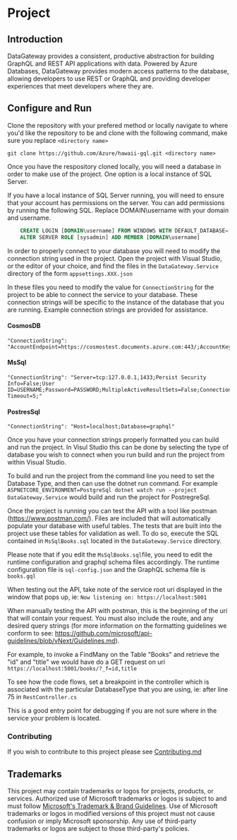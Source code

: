 # Project

## Introduction
DataGateway provides a consistent, productive abstraction for building GraphQL and REST API applications with data. Powered by Azure Databases, DataGateway provides modern access patterns to the database, allowing developers to use REST or GraphQL and providing developer experiences that meet developers where they are. 


## Configure and Run

Clone the repository with your prefered method or locally navigate to where you'd like the repository to be and clone with the following command, make sure you replace `<directory name>` 

```
git clone https://github.com/Azure/hawaii-gql.git <directory name>
```

Once you have the respository cloned locally, you will need a database in order to make use of the project. One option is a local instance of SQL Server.

If you have a local instance of SQL Server running, you will need to ensure that your account has permissions on the server. You can add permissions by running the following SQL. Replace DOMAIN\username with your domain and username.

```sql
    CREATE LOGIN [DOMAIN\username] FROM WINDOWS WITH DEFAULT_DATABASE=[master]
    ALTER SERVER ROLE [sysadmin] ADD MEMBER [DOMAIN\username]
```

In order to properly connect to your database you will need to modify the connection string used in the project. Open the project with Visual Studio, or the editor of your choice, and find the files in the `DataGateway.Service` directory of the form `appsettings.XXX.json`

In these files you need to modify the value for `ConnectionString` for the project to be able to connect the service to your database. These connection strings will be specific to the instance of the database that you are running. Example connection strings are provided for assistance.

#### CosmosDB
```
"ConnectionString": "AccountEndpoint=https://cosmostest.documents.azure.com:443/;AccountKey=REPLACEME"
```

#### MsSql
```
"ConnectionString": "Server=tcp:127.0.0.1,1433;Persist Security Info=False;User ID=USERNAME;Password=PASSWORD;MultipleActiveResultSets=False;Connection Timeout=5;"
```

#### PostresSql
```
"ConnectionString": "Host=localhost;Database=graphql"
```

Once you have your connection strings properly formatted you can build and run the project. In Visul Studio this can be done by selecting the type of database you wish to connect when you run build and run the project from within Visual Studio.

To build and run the project from the command line you need to set the Database Type, and then can use the dotnet run command. For example `ASPNETCORE_ENVIRONMENT=PostgreSql dotnet watch run --project DataGateway.Service` would build and run the project for PostregreSql.

Once the project is running you can test the API with a tool like postman (https://www.postman.com/). Files are included that will automatically populate your database with useful tables. The tests that are built into the project use these tables for validation as well. To do so, execute the SQL contained in `MsSqlBooks.sql` located in the `DataGateway.Service` directory.

Please note that if you edit the `MsSqlBooks.sql`file, you need to edit the runtime configuration and graphql schema files accordingly. The runtime configuration file is `sql-config.json` and the GraphQL schema file is `books.gql`


When testing out the API, take note of the service root uri displayed in the window that pops up, ie: `Now listening on: https://localhost:5001`

When manually testing the API with postman, this is the beginning of the uri that will contain your request. You must also include the route, and any desired query strings (for more information on the formatting guidelines we conform to see: https://github.com/microsoft/api-guidelines/blob/vNext/Guidelines.md).

For example, to invoke a FindMany on the Table "Books" and retrieve the "id" and "title" we would have do a GET request on uri `https://localhost:5001/books/?_f=id,title`

To see how the code flows, set a breakpoint in the controller which is associated with the particular DatabaseType that you are using, ie: after line 75 in `RestController.cs`

This is a good entry point for debugging if you are not sure where in the service your problem is located.

### Contributing

If you wish to contribute to this project please see [Contributing.md](https://github.com/Azure/hawaii-gql/blob/main/CONTRIBUTING.md)


## Trademarks

This project may contain trademarks or logos for projects, products, or services. Authorized use of Microsoft
trademarks or logos is subject to and must follow
[Microsoft's Trademark & Brand Guidelines](https://www.microsoft.com/en-us/legal/intellectualproperty/trademarks/usage/general).
Use of Microsoft trademarks or logos in modified versions of this project must not cause confusion or imply Microsoft sponsorship.
Any use of third-party trademarks or logos are subject to those third-party's policies.
